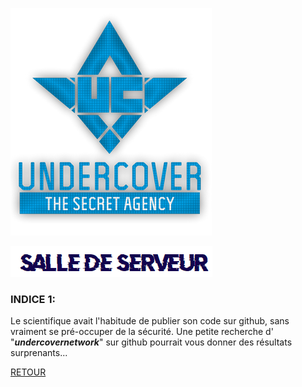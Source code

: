 ![/assets/undercover.png](/assets/undercover.png)

![image-20200824161237115](/assets/image-20200824161237115.png)

### INDICE 1: 

Le scientifique avait l'habitude de publier son code sur github, sans vraiment se pré-occuper de la sécurité. Une petite recherche d' "***undercovernetwork***" sur github pourrait vous donner des résultats surprenants...

<a href="javascript:history.back()">RETOUR</a>